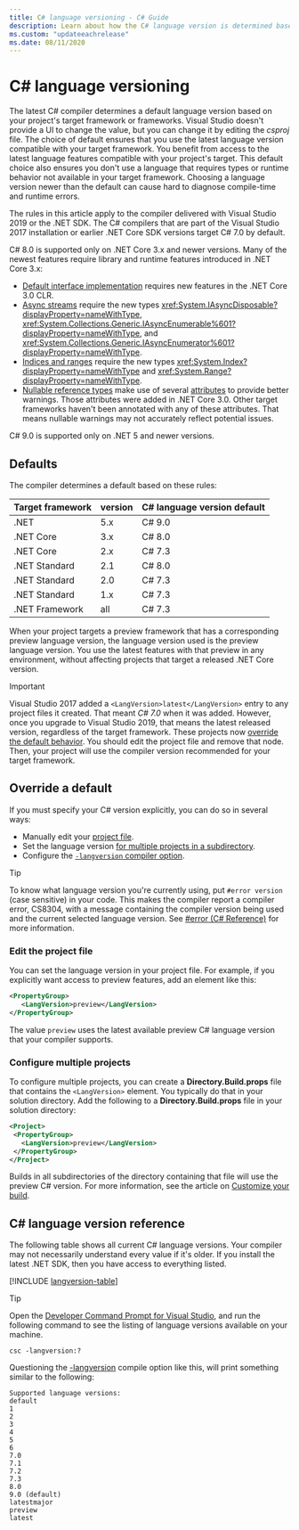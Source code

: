 ```yaml
---
title: C# language versioning - C# Guide
description: Learn about how the C# language version is determined based on your project and the reasons behind that choice. Learn how to override the default manually.
ms.custom: "updateeachrelease"
ms.date: 08/11/2020
---
```


# C# language versioning

The latest C# compiler determines a default language version based on your project's target framework or frameworks. Visual Studio doesn't provide a UI to change the value, but you can change it by editing the *csproj* file. The choice of default ensures that you use the latest language version compatible with your target framework. You benefit from access to the latest language features compatible with your project's target. This default choice also ensures you don't use a language that requires types or runtime behavior not available in your target framework. Choosing a language version newer than the default can cause hard to diagnose compile-time and runtime errors.

The rules in this article apply to the compiler delivered with Visual Studio 2019 or the .NET SDK. The C# compilers that are part of the Visual Studio 2017 installation or earlier .NET Core SDK versions target C# 7.0 by default.

C# 8.0 is supported only on .NET Core 3.x and newer versions. Many of the newest features require library and runtime features introduced in .NET Core 3.x:

- [Default interface implementation](../whats-new/csharp-8.md#default-interface-methods) requires new features in the .NET Core 3.0 CLR.
- [Async streams](../whats-new/csharp-8.md#asynchronous-streams) require the new types <xref:System.IAsyncDisposable?displayProperty=nameWithType>, <xref:System.Collections.Generic.IAsyncEnumerable%601?displayProperty=nameWithType>, and <xref:System.Collections.Generic.IAsyncEnumerator%601?displayProperty=nameWithType>.
- [Indices and ranges](../whats-new/csharp-8.md#indices-and-ranges) require the new types <xref:System.Index?displayProperty=nameWithType> and <xref:System.Range?displayProperty=nameWithType>.
- [Nullable reference types](../whats-new/csharp-8.md#nullable-reference-types) make use of several [attributes](attributes/nullable-analysis.md) to provide better warnings. Those attributes were added in .NET Core 3.0. Other target frameworks haven't been annotated with any of these attributes. That means nullable warnings may not accurately reflect potential issues.

C# 9.0 is supported only on .NET 5 and newer versions.

## Defaults

The compiler determines a default based on these rules:

| Target framework | version | C# language version default |
|------------------|---------|-----------------------------|
| .NET             | 5.x     | C# 9.0                      |
| .NET Core        | 3.x     | C# 8.0                      |
| .NET Core        | 2.x     | C# 7.3                      |
| .NET Standard    | 2.1     | C# 8.0                      |
| .NET Standard    | 2.0     | C# 7.3                      |
| .NET Standard    | 1.x     | C# 7.3                      |
| .NET Framework   | all     | C# 7.3                      |

When your project targets a preview framework that has a corresponding preview language version, the language version used is the preview language version. You use the latest features with that preview in any environment, without affecting projects that target a released .NET Core version.

> [!IMPORTANT]
> Visual Studio 2017 added a `<LangVersion>latest</LangVersion>` entry to any project files it created. That meant *C# 7.0* when it was added. However, once you upgrade to Visual Studio 2019, that means the latest released version, regardless of the target framework. These projects now [override the default behavior](#override-a-default). You should edit the project file and remove that node. Then, your project will use the compiler version recommended for your target framework.

## Override a default

If you must specify your C# version explicitly, you can do so in several ways:

- Manually edit your [project file](#edit-the-project-file).
- Set the language version [for multiple projects in a subdirectory](#configure-multiple-projects).
- Configure the [`-langversion` compiler option](compiler-options/langversion-compiler-option.md).

> [!TIP]
> To know what language version you're currently using, put `#error version` (case sensitive) in your code. This makes the compiler report a compiler error, CS8304, with a message containing the compiler version being used and the current selected language version. See [#error (C# Reference)](preprocessor-directives/preprocessor-error) for more information.

### Edit the project file

You can set the language version in your project file. For example, if you explicitly want access to preview features, add an element like this:

```xml
<PropertyGroup>
   <LangVersion>preview</LangVersion>
</PropertyGroup>
```

The value `preview` uses the latest available preview C# language version that your compiler supports.

### Configure multiple projects

To configure multiple projects, you can create a **Directory.Build.props** file that contains the `<LangVersion>` element. You typically do that in your solution directory. Add the following to a **Directory.Build.props** file in your solution directory:

```xml
<Project>
 <PropertyGroup>
   <LangVersion>preview</LangVersion>
 </PropertyGroup>
</Project>
```

Builds in all subdirectories of the directory containing that file will use the preview C# version. For more information, see the article on [Customize your build](/visualstudio/msbuild/customize-your-build).

## C# language version reference

The following table shows all current C# language versions. Your compiler may not necessarily understand every value if it's older. If you install the latest .NET SDK, then you have access to everything listed.

[!INCLUDE [langversion-table](includes/langversion-table.md)]

> [!TIP]
> Open the [Developer Command Prompt for Visual Studio](../../framework/tools/developer-command-prompt-for-vs.md), and run the following command to see the listing of language versions available on your machine.
>
> ```CMD
> csc -langversion:?
> ```
>
> Questioning the [-langversion](compiler-options/langversion-compiler-option.md) compile option like this, will print something similar to the following:
>
> ```CMD
> Supported language versions:
> default
> 1
> 2
> 3
> 4
> 5
> 6
> 7.0
> 7.1
> 7.2
> 7.3
> 8.0
> 9.0 (default)
> latestmajor
> preview
> latest
> ```
